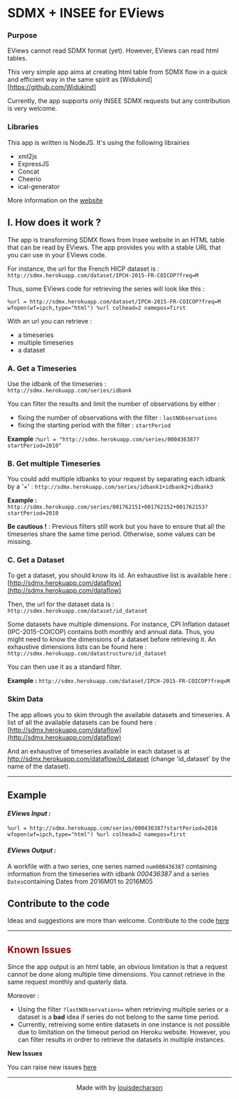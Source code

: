 # SDMX + INSEE for EViews

### Purpose

EViews cannot read SDMX format (yet). However, EViews can read html tables.

This very simple app aims at creating html table from SDMX flow in a quick and efficient way in the same spirit as [Widukind][https://github.com/Widukind]

Currently, the app supports only INSEE SDMX requests but any contribution is very welcome.

### Libraries

This app is written is NodeJS. It's using the following librairies

* xml2js
* ExpressJS
* Concat
* Cheerio
* ical-generator

More information on the [website](http://sdmx.herokuapp.com) 

<a name="howitworks"></a>
 
## I. How does it work ?
 
The app is transforming SDMX flows from Insee website in an HTML table that can be read by EViews. The app provides you with a stable URL that you can use in your EViews code.
 
For instance, the url for the French HICP dataset is : `http://sdmx.herokuapp.com/dataset/IPCH-2015-FR-COICOP?freq=M`
 
Thus, some EViews code for retrieving the series will look like this :

```
%url = http://sdmx.herokuapp.com/dataset/IPCH-2015-FR-COICOP?freq=M
wfopen(wf=ipch,type="html") %url colhead=2 namepos=first
```

With an url you can retrieve :
 
*   a timeseries
*   multiple timeseries
*   a dataset
 
 
### A. Get a Timeseries
 
Use the idbank of the timeseries : `http://sdmx.herokuapp.com/series/idbank`
 
You can filter the results and limit the number of observations by either :
 
*   fixing the number of observations with the filter : `lastNObservations`
*   fixing the starting period with the filter : `startPeriod`
 
**Example :**`%url = "http://sdmx.herokuapp.com/series/000436387?startPeriod=2010"`
 
 
### B. Get multiple Timeseries
 
You could add multiple idbanks to your request by separating each idbank by a '+' : `http://sdmx.herokuapp.com/series/idbank1+idbank2+idbank3`
 
**Example :** `http://sdmx.herokuapp.com/series/001762151+001762152+001762153?startPeriod=2010`
 
**Be cautious !** :  Previous filters still work but you have to ensure that all the timeseries share the same time period. Otherwise, some values can be missing.
 
 
### C. Get a Dataset
 
To get a dataset, you should know its id. An exhaustive list is available here : [http://sdmx.herokuapp.com/dataflow](http://sdmx.herokuapp.com/dataflow)
 
Then, the url for the dataset data is : `http://sdmx.herokuapp.com/dataset/id_dataset`
 
Some datasets have multiple dimensions. For instance, CPI Inflation dataset (IPC-2015-COICOP) contains both monthly and annual data. Thus, you might need to know the dimensions of a dataset before retrieving it.
An exhaustive dimensions lists can be found here : `http://sdmx.herokuapp.com/datastructure/id_dataset`
 
You can then use it as a standard filter.
 
**Example :** `http://sdmx.herokuapp.com/dataset/IPCH-2015-FR-COICOP?freq=M`
 
 
### Skim Data
 
The app allows you to skim through the available datasets and timeseries. A list of all the available datasets can be found here : [http://sdmx.herokuapp.com/dataflow](http://sdmx.herokuapp.com/dataflow)
 
And an exhaustive of timeseries available in each dataset is at http://sdmx.herokuapp.com/dataflow/id_dataset (change 'id_dataset' by the name of the dataset).
 
* * *
 
## Example
 
#### _EViews Input :_
 
 ```
%url = http://sdmx.herokuapp.com/series/000436387?startPeriod=2016
wfopen(wf=ipch,type="html") %url colhead=2 namepos=first
```

#### _EViews Output :_
 
A workfile with a two series, one series named `num000436387` containing information from the timeseries with idbank _000436387_ and a series `Dates`containing Dates from 2016M01 to 2016M05
 
<a name="codesource"></a>
 
## Contribute to the code
 
Ideas and suggestions are more than welcome. Contribute to the code [here](https://github.com/louisdecharson/eviewsSDMX)
 
* * *
 
<a class="issues"></a><font color="darkRed">
 
## Known Issues
 
</font>
 
Since the app output is an html table, an obvious limitation is that a request cannot be done along multiple time dimensions. You cannot retrieve in the same request monthly and quaterly data.
 
Moreover :
 
*   Using the filter `?lastNObservations=` when retrieving multiple series or a dataset is a **bad** idea if series do not belong to the same time period.
*   Currently, retreiving some entire datasets in one instance is not possible due to limitation on the timeout period on Heroku website. However, you can filter results in ordrer to retrieve the datasets in multiple instances.
 
**New Issues**
 
You can raise new issues [here](https://github.com/louisdecharson/eviewsSDMX/issues/new)
 
 
* * *
 
 
<center>
 
Made with by [louisdecharson](https://github.com/louisdecharson/)
 
</center>
 
